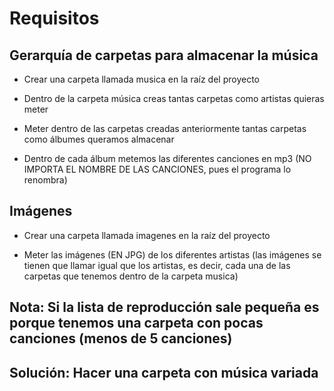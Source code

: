 # Requisitos

## Gerarquía de carpetas para almacenar la música

- Crear una carpeta llamada musica en la raíz del proyecto

- Dentro de la carpeta música creas tantas carpetas como artistas quieras meter

- Meter dentro de las carpetas creadas anteriormente tantas carpetas como álbumes queramos almacenar

- Dentro de cada álbum metemos las diferentes canciones en mp3 (NO IMPORTA EL NOMBRE DE LAS CANCIONES, pues el programa lo renombra)

## Imágenes

- Crear una carpeta llamada imagenes en la raíz del proyecto

- Meter las imágenes (EN JPG) de los diferentes artistas (las imágenes se tienen que llamar igual que los artistas, es decir, cada una de las carpetas que tenemos dentro de la carpeta musica)

## Nota: Si la lista de reproducción sale pequeña es porque tenemos una carpeta con pocas canciones (menos de 5 canciones)

## Solución: Hacer una carpeta con música variada
